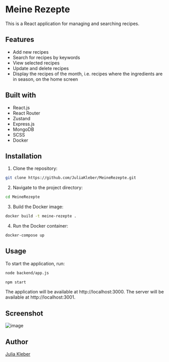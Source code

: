 # Meine Rezepte

This is a React application for managing and searching recipes.

## Features

- Add new recipes
- Search for recipes by keywords
- View selected recipes
- Update and delete recipes
- Display the recipes of the month, i.e. recipes where the ingredients are in season, on the home screen

## Built with

- React.js
- React Router
- Zustand
- Express.js
- MongoDB
- SCSS
- Docker

## Installation

1. Clone the repository:

  ```bash
  git clone https://github.com/JuliaKleber/MeineRezepte.git
  ```

2. Navigate to the project directory:

  ```bash
  cd MeineRezepte
  ```

3. Build the Docker image:

  ```bash
  docker build -t meine-rezepte .
  ```

4. Run the Docker container:

  ```bash
docker-compose up
  ```

## Usage

To start the application, run:

  ```bash
  node backend/app.js
  ```

  ```bash
  npm start
  ```

The application will be available at http://localhost:3000.
The server will be available at http://localhost:3001.

## Screenshot

![image](https://github.com/JuliaKleber/MeineRezepte/assets/142741980/7c368824-64d8-4fd5-89e9-af8f6bf602dd)

## Author

[Julia Kleber](https://github.com/JuliaKleber)
